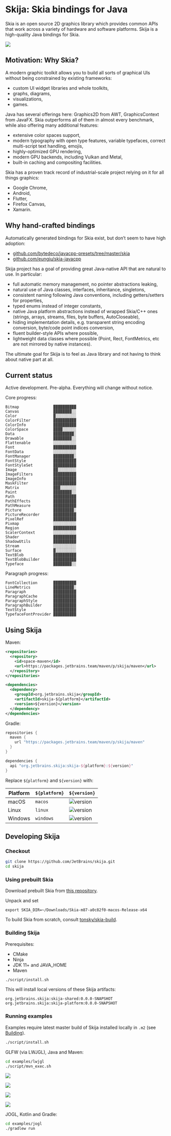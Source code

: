 # Skija: Skia bindings for Java

Skia is an open source 2D graphics library which provides common APIs that work across a variety of hardware and software platforms. Skija is a high-quality Java bindings for Skia.

![](extras/logo.png)

## Motivation: Why Skia?

A modern graphic toolkit allows you to build all sorts of graphical UIs without being constrained by existing frameworks:

- custom UI widget libraries and whole toolkits,
- graphs, diagrams,
- visualizations,
- games.

Java has several offerings here: Graphics2D from AWT, GraphicsContext from JavaFX. Skia outperforms all of them in almost every benchmark, while also offering many additional features:

- extensive color spaces support,
- modern typography with open type features, variable typefaces, correct multi-script text handling, emojis,
- highly-optimized GPU rendering,
- modern GPU backends, including Vulkan and Metal,
- built-in caching and compositing facilities.

Skia has a proven track record of industrial-scale project relying on it for all things graphics:

- Google Chrome,
- Android,
- Flutter,
- Firefox Canvas,
- Xamarin.

## Why hand-crafted bindings

Automatically generated bindings for Skia exist, but don’t seem to have high adoption:

- [github.com/bytedeco/javacpp-presets/tree/master/skia](https://github.com/bytedeco/javacpp-presets/tree/master/skia)
- [github.com/eungju/skia-javacpp](https://github.com/eungju/skia-javacpp)

Skija project has a goal of providing great Java-native API that are natural to use. In particular:

- full automatic memory management, no pointer abstractions leaking,
- natural use of Java classes, interfaces, inheritance, singletons,
- consistent naming following Java conventions, including getters/setters for properties,
- typed enums instead of integer constants,
- native Java platform abstractions instead of wrapped Skia/C++ ones (strings, arrays, streams, files, byte buffers, AutoCloseable),
- hiding implementation details, e.g. transparent string encoding conversion, byte/code point indices conversion,
- fluent builder-style APIs where possible,
- lightweight data classes where possible (Point, Rect, FontMetrics, etc are not mirrored by native instances).

The ultimate goal for Skija is to feel as Java library and not having to think about native part at all.

## Current status

Active development. Pre-alpha. Everything will change without notice.

Core progress:

```
Bitmap               ▓▓▓▓▓▓▓▓▓▓
Canvas               ▓▓▓▓▓▓▓▓░░
Color                ▓░░░░░░░░░
ColorFilter          ▓▓▓▓▓▓▓▓▓▓
ColorInfo            ▓▓▓▓▓▓▓▓▓▓
ColorSpace           ▓▓▓▓░░░░░░
Data                 ▓▓▓▓▓▓▓▓▓░
Drawable             ▓▓▓▓▓▓▓▓░░
Flattenable          ░░░░░░░░░░
Font                 ▓▓▓▓▓▓▓▓▓▓
FontData             ░░░░░░░░░░
FontManager          ▓▓▓▓▓▓▓▓▓░ 
FontStyle            ▓▓▓▓▓▓▓▓▓▓
FontStyleSet         ▓▓▓▓▓▓▓▓▓▓
Image                ▓▓░░░░░░░░
ImageFilters         ▓▓▓▓▓▓▓▓▓▓
ImageInfo            ▓▓▓▓▓▓▓▓▓▓
MaskFilter           ▓▓▓▓▓▓▓▓▓▓
Matrix               ▓▓▓░░░░░░░
Paint                ▓▓▓▓▓▓▓▓░░
Path                 ▓▓▓▓▓▓▓▓▓▓
PathEffects          ▓▓▓▓▓▓▓▓▓▓
PathMeasure          ▓▓▓▓▓▓▓▓▓▓
Picture              ▓▓▓▓▓▓▓▓▓░
PictureRecorder      ▓▓▓▓▓▓▓▓▓▓
PixelRef             ▓▓▓▓▓▓▓▓▓▓
Pixmap               ░░░░░░░░░░
Region               ▓▓▓▓▓▓▓▓▓▓
ScalerContext        ░░░░░░░░░░
Shader               ▓▓▓▓▓▓▓▓▓▓
ShadowUtils          ▓▓▓▓▓▓▓▓▓▓
Stream               ░░░░░░░░░░
Surface              ▓░░░░░░░░░
TextBlob             ▓▓▓▓▓▓▓▓▓▓
TextBlobBuilder      ▓▓▓▓▓▓▓▓▓▓
Typeface             ▓▓▓▓▓▓▓▓░░
```

Paragraph progress:

```
FontCollection       ▓▓▓▓▓▓▓▓▓▓
LineMetrics          ▓▓▓▓▓▓▓▓▓░
Paragraph            ▓▓▓▓▓▓▓▓▓▓
ParagraphCache       ▓▓▓▓▓▓▓▓▓▓
ParagraphStyle       ▓▓▓▓▓▓▓▓▓▓
ParagraphBuilder     ▓▓▓▓▓▓▓▓▓▓
TextStyle            ▓▓▓▓▓▓▓▓▓▓
TypefaceFontProvider ▓▓▓▓▓▓▓▓▓▓
```

## Using Skija

Maven:

```xml
<repositories>
  <repository>
    <id>space-maven</id>
    <url>https://packages.jetbrains.team/maven/p/skija/maven</url>
  </repository>
</repositories>

<dependencies>
  <dependency>
    <groupId>org.jetbrains.skija</groupId>
    <artifactId>skija-${platform}</artifactId>
    <version>${version}</version>
  </dependency>
</dependencies>
```

Gradle:

```gradle
repositories {
  maven {
    url "https://packages.jetbrains.team/maven/p/skija/maven"
  }
}

dependencies {
  api "org.jetbrains.skija:skija-${platform}:${version}"
}
```

Replace `${platform}` and `${version}` with:

Platform | `${platform}` | `${version}`
---------|---------------|-------------
macOS    | `macos`       | ![version](https://img.shields.io/badge/dynamic/xml?style=flat-square&label=latest&color=success&url=https%3A%2F%2Fpackages.jetbrains.team%2Fmaven%2Fp%2Fskija%2Fmaven%2Forg%2Fjetbrains%2Fskija%2Fskija-macos%2Fmaven-metadata.xml&query=//release)
Linux    | `linux`       | ![version](https://img.shields.io/badge/dynamic/xml?style=flat-square&label=latest&color=success&url=https%3A%2F%2Fpackages.jetbrains.team%2Fmaven%2Fp%2Fskija%2Fmaven%2Forg%2Fjetbrains%2Fskija%2Fskija-linux%2Fmaven-metadata.xml&query=//release)
Windows  | `windows`     | ![version](https://img.shields.io/badge/dynamic/xml?style=flat-square&label=latest&color=success&url=https%3A%2F%2Fpackages.jetbrains.team%2Fmaven%2Fp%2Fskija%2Fmaven%2Forg%2Fjetbrains%2Fskija%2Fskija-windows%2Fmaven-metadata.xml&query=//release)

## Developing Skija

### Checkout

```sh
git clone https://github.com/JetBrains/skija.git
cd skija
```

### Using prebuilt Skia

Download prebuilt Skia from [this repository](https://github.com/tonsky/skia-build/releases).

Unpack and set

```
export SKIA_DIR=~/Downloads/Skia-m87-a0c82f0-macos-Release-x64
```

To build Skia from scratch, consult [tonsky/skia-build](https://github.com/tonsky/skia-build).

### Building Skija

Prerequisites:

- CMake
- Ninja
- JDK 11+ and JAVA_HOME
- Maven

```sh
./script/install.sh
```

This will install local versions of these Skija artifacts:

```
org.jetbrains.skija:skija-shared:0.0.0-SNAPSHOT
org.jetbrains.skija:skija-platform:0.0.0-SNAPSHOT
```

### Running examples

Examples require latest master build of Skija installed locally in `.m2` (see [Building](#building-skija)).

```sh
./script/install.sh
```

GLFW (via LWJGL), Java and Maven:

```sh
cd examples/lwjgl
./script/mvn_exec.sh
```

![](extras/tree.png)

![](extras/gradients.png)

![](extras/paths.png)

![](extras/text.png)

JOGL, Kotlin and Gradle:

```sh
cd examples/jogl
./gradlew run
```

